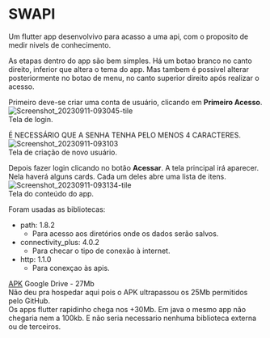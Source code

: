 # SWAPI
Um flutter app desenvolvivo para acasso a uma api, com o proposito de medir nivels de conhecimento.

As etapas dentro do app são bem simples. 
Há um botao branco no canto direito, inferior que altera o tema do app. 
Mas tambem é possivel alterar posteriormente no botao de menu, no canto superior direito após realizar o acesso.

Primeiro deve-se criar uma conta de usuário, clicando em **Primeiro Acesso**.<br>
![Screenshot_20230911-093045-tile](https://github.com/lucns/SWAPI/assets/16022034/304d00a4-9032-454c-8ad6-a8a7a1adf1ec)
<br>Tela de login.


É NECESSÁRIO QUE A SENHA TENHA PELO MENOS 4 CARACTERES.<br>
![Screenshot_20230911-093103](https://github.com/lucns/SWAPI/assets/16022034/47ad2f2b-76d3-4f00-b2a3-211f3fd7142a)
<br>Tela de criação de novo usuário.


Depois fazer login clicando no botão **Acessar**.
A tela principal irá aparecer. Nela haverá alguns cards. Cada um deles abre uma lista de itens.<br>
![Screenshot_20230911-093134-tile](https://github.com/lucns/SWAPI/assets/16022034/93b32d11-8fce-4689-b399-2608dbafcf0d)
<br>Tela do conteúdo do app.


Foram usadas as bibliotecas:
  - path: 1.8.2
    - Para acesso aos diretórios onde os dados serão salvos.
  - connectivity_plus: 4.0.2
    - Para checar o tipo de conexão à internet.
  - http: 1.1.0
    - Para conexçao às apis.

[APK](https://drive.google.com/file/d/19L6oxsj_XwdVgTgEQ0oAsTE9Zpb8gsNL/view?usp=drive_link) Google Drive - 27Mb
<br>Não deu pra hospedar aqui pois o APK ultrapassou os 25Mb permitidos pelo GitHub.
<br>Os apps flutter rapidinho chega nos +30Mb. Em java o mesmo app não chegaria nem a 100kb. E não seria necessario nenhuma biblioteca externa ou de terceiros.
